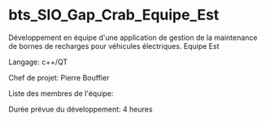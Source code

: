 # bts_SIO_Gap_Crab_Equipe_Est
Développement en équipe d'une application de gestion de la maintenance de bornes de recharges pour véhicules électriques. Equipe Est

 Langage: c++/QT

Chef de projet: Pierre Bouffier

Liste des membres de l'équipe:

Durèe prévue du développement: 4 heures
